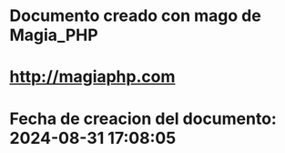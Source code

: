 # 
# Documento creado con mago de Magia_PHP 
# http://magiaphp.com 
# Fecha de creacion del documento: 2024-08-31 17:08:05 
